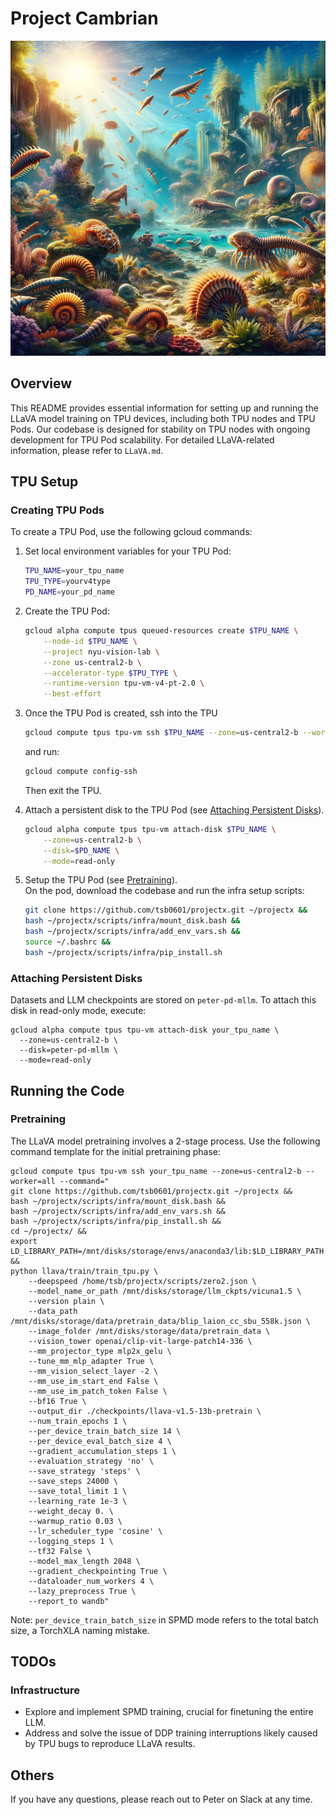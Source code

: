 # Project Cambrian
![Cambrian Image](cambrian.png)
## Overview

This README provides essential information for setting up and running the LLaVA model training on TPU devices, including both TPU nodes and TPU Pods. Our codebase is designed for stability on TPU nodes with ongoing development for TPU Pod scalability. For detailed LLaVA-related information, please refer to `LLaVA.md`.

## TPU Setup

### Creating TPU Pods

To create a TPU Pod, use the following gcloud commands:

1. Set local environment variables for your TPU Pod:
    ```bash
    TPU_NAME=your_tpu_name
    TPU_TYPE=yourv4type
    PD_NAME=your_pd_name
    ```

2. Create the TPU Pod:
    ```bash
    gcloud alpha compute tpus queued-resources create $TPU_NAME \
        --node-id $TPU_NAME \
        --project nyu-vision-lab \
        --zone us-central2-b \
        --accelerator-type $TPU_TYPE \
        --runtime-version tpu-vm-v4-pt-2.0 \
        --best-effort
    ```
3. Once the TPU Pod is created, ssh into the TPU
    ```bash
    gcloud compute tpus tpu-vm ssh $TPU_NAME --zone=us-central2-b --worker=all --project "nyu-vision-lab"
    ```
    and run:
    ```bash
    gcloud compute config-ssh
    ```
    Then exit the TPU.

4. Attach a persistent disk to the TPU Pod (see [Attaching Persistent Disks](#attaching-persistent-disks)).
    ```bash
    gcloud alpha compute tpus tpu-vm attach-disk $TPU_NAME \
        --zone=us-central2-b \
        --disk=$PD_NAME \
        --mode=read-only
    ```

5. Setup the TPU Pod (see [Pretraining](#pretraining)).<br>
    On the pod, download the codebase and run the infra setup scripts:
    ```bash
    git clone https://github.com/tsb0601/projectx.git ~/projectx &&
    bash ~/projectx/scripts/infra/mount_disk.bash &&
    bash ~/projectx/scripts/infra/add_env_vars.sh &&
    source ~/.bashrc &&
    bash ~/projectx/scripts/infra/pip_install.sh
    ```

### Attaching Persistent Disks

Datasets and LLM checkpoints are stored on `peter-pd-mllm`. To attach this disk in read-only mode, execute:
```
gcloud alpha compute tpus tpu-vm attach-disk your_tpu_name \
  --zone=us-central2-b \
  --disk=peter-pd-mllm \
  --mode=read-only
``` 


## Running the Code

### Pretraining

The LLaVA model pretraining involves a 2-stage process. Use the following command template for the initial pretraining phase:
```
gcloud compute tpus tpu-vm ssh your_tpu_name --zone=us-central2-b --worker=all --command="
git clone https://github.com/tsb0601/projectx.git ~/projectx &&
bash ~/projectx/scripts/infra/mount_disk.bash &&
bash ~/projectx/scripts/infra/add_env_vars.sh &&
bash ~/projectx/scripts/infra/pip_install.sh &&
cd ~/projectx/ &&
export LD_LIBRARY_PATH=/mnt/disks/storage/envs/anaconda3/lib:$LD_LIBRARY_PATH &&
python llava/train/train_tpu.py \
    --deepspeed /home/tsb/projectx/scripts/zero2.json \
    --model_name_or_path /mnt/disks/storage/llm_ckpts/vicuna1.5 \
    --version plain \
    --data_path /mnt/disks/storage/data/pretrain_data/blip_laion_cc_sbu_558k.json \
    --image_folder /mnt/disks/storage/data/pretrain_data \
    --vision_tower openai/clip-vit-large-patch14-336 \
    --mm_projector_type mlp2x_gelu \
    --tune_mm_mlp_adapter True \
    --mm_vision_select_layer -2 \
    --mm_use_im_start_end False \
    --mm_use_im_patch_token False \
    --bf16 True \
    --output_dir ./checkpoints/llava-v1.5-13b-pretrain \
    --num_train_epochs 1 \
    --per_device_train_batch_size 14 \
    --per_device_eval_batch_size 4 \
    --gradient_accumulation_steps 1 \
    --evaluation_strategy 'no' \
    --save_strategy 'steps' \
    --save_steps 24000 \
    --save_total_limit 1 \
    --learning_rate 1e-3 \
    --weight_decay 0. \
    --warmup_ratio 0.03 \
    --lr_scheduler_type 'cosine' \
    --logging_steps 1 \
    --tf32 False \
    --model_max_length 2048 \
    --gradient_checkpointing True \
    --dataloader_num_workers 4 \
    --lazy_preprocess True \
    --report_to wandb"
```

Note: `per_device_train_batch_size` in SPMD mode refers to the total batch size, a TorchXLA naming mistake.

## TODOs

### Infrastructure

- Explore and implement SPMD training, crucial for finetuning the entire LLM.
- Address and solve the issue of DDP training interruptions likely caused by TPU bugs to reproduce LLaVA results.

## Others
If you have any questions, please reach out to Peter on Slack at any time.
